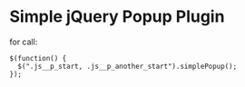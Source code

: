 # Simple jQuery Popup Plugin

for call:

    $(function() {
      $(".js__p_start, .js__p_another_start").simplePopup();
    });
